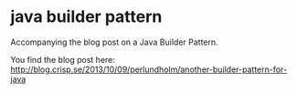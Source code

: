 # java builder pattern
Accompanying the blog post on a Java Builder Pattern.

You find the blog post here: http://blog.crisp.se/2013/10/09/perlundholm/another-builder-pattern-for-java

